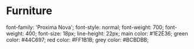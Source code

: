 # Furniture

font-family: 'Proxima Nova';
font-style: normal;
font-weight: 700;
font-weight: 400;
font-size: 18px;
line-height: 22px;
main
color: #1E2E36;
green
color: #44C697;
red
color: #FF1B1B;
grey
color: #BCBDBB;
